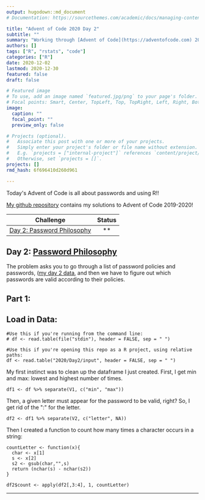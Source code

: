 ```yaml
---
output: hugodown::md_document
# Documentation: https://sourcethemes.com/academic/docs/managing-content/

title: "Advent of Code 2020 Day 2"
subtitle: ""
summary: "Working through [Advent of Code](https://adventofcode.com) 2020!"
authors: []
tags: ["R", "rstats", "code"]
categories: ["R"]
date: 2020-12-02
lastmod: 2020-12-30
featured: false
draft: false

# Featured image
# To use, add an image named `featured.jpg/png` to your page's folder.
# Focal points: Smart, Center, TopLeft, Top, TopRight, Left, Right, BottomLeft, Bottom, BottomRight.
image:
  caption: ""
  focal_point: ""
  preview_only: false

# Projects (optional).
#   Associate this post with one or more of your projects.
#   Simply enter your project's folder or file name without extension.
#   E.g. `projects = ["internal-project"]` references `content/project/deep-learning/index.md`.
#   Otherwise, set `projects = []`.
projects: []
rmd_hash: 6f696410d260d961

---
```


Today's Advent of Code is all about passwords and using R!!

[My github repository](https://github.com/pritikadasgupta/adventofcode) contains my solutions to Advent of Code 2019-2020!


| Challenge                                                                        | Status |
| -------------------------------------------------------------------------------- | :----: |
| <a href="#day2">Day 2: Password Philosophy  |  \*\*  |



Day 2: [Password Philosophy](https://adventofcode.com/2020/day/2)
-----------------------------------------------------------

The problem asks you to go through a list of password policies and passwords, ([my day 2 data](https://pritikadasgupta.github.io/post/advent-of-code-2020/data/Day2/input), and then we have to figure out which passwords are valid according to their policies.

## Part 1: 
## Load in Data:
```{r}
#Use this if you're running from the command line:
# df <- read.table(file("stdin"), header = FALSE, sep = " ")

#Use this if you're opening this repo as a R project, using relative paths:
df <- read.table("2020/Day2/input", header = FALSE, sep = " ")
```

My first instinct was to clean up the dataframe I just created.
First, I get min and max: lowest and highest number of times.

```{r}
df1 <- df %>% separate(V1, c("min", "max")) 
```

Then, a given letter must appear for the password to be valid, right? So, I get rid of the ":" for the letter.

```{r}
df2 <- df1 %>% separate(V2, c("letter", NA))
```

Then I created a function to count how many times a character occurs in a string:
```{r}
countLetter <- function(x){
  char <- x[1]
  s <- x[2]
  s2 <- gsub(char,"",s)
  return (nchar(s) - nchar(s2))
}

df2$count <- apply(df2[,3:4], 1, countLetter)
```

----


